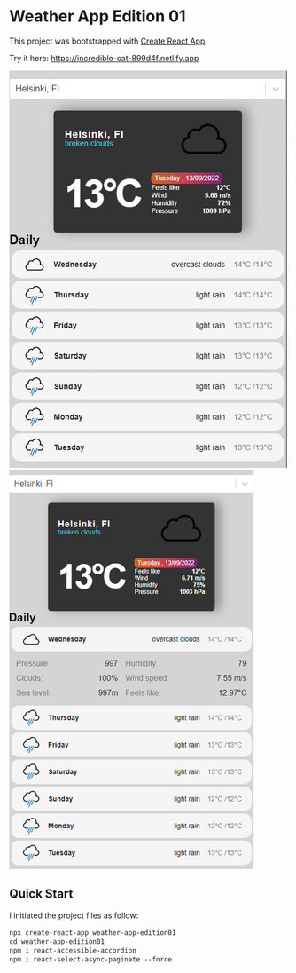 # Weather App Edition 01

This project was bootstrapped with [Create React App](https://github.com/facebook/create-react-app).

Try it here: https://incredible-cat-899d4f.netlify.app


<img src="./public/weather-app-ed01.JPG" alt="React Weather App: Edition 01">

<img src="./public/weather-app-expanded.png" alt="React Weather App: Edition 01">


## Quick Start

I initiated the project files as follow:
```
npx create-react-app weather-app-edition01
cd weather-app-edition01
npm i react-accessible-accordion
npm i react-select-async-paginate --force
```